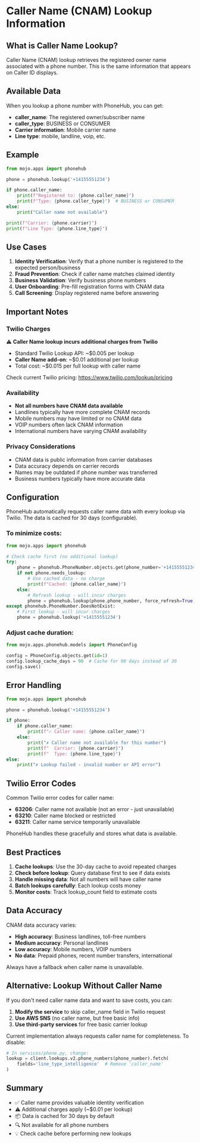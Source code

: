 # Caller Name (CNAM) Lookup Information

## What is Caller Name Lookup?

Caller Name (CNAM) lookup retrieves the registered owner name associated with a phone number. This is the same information that appears on Caller ID displays.

## Available Data

When you lookup a phone number with PhoneHub, you can get:

- **caller_name**: The registered owner/subscriber name
- **caller_type**: BUSINESS or CONSUMER
- **Carrier information**: Mobile carrier name
- **Line type**: mobile, landline, voip, etc.

## Example

```python
from mojo.apps import phonehub

phone = phonehub.lookup('+14155551234')

if phone.caller_name:
    print(f"Registered to: {phone.caller_name}")
    print(f"Type: {phone.caller_type}")  # BUSINESS or CONSUMER
else:
    print("Caller name not available")

print(f"Carrier: {phone.carrier}")
print(f"Line Type: {phone.line_type}")
```

## Use Cases

1. **Identity Verification**: Verify that a phone number is registered to the expected person/business
2. **Fraud Prevention**: Check if caller name matches claimed identity
3. **Business Validation**: Verify business phone numbers
4. **User Onboarding**: Pre-fill registration forms with CNAM data
5. **Call Screening**: Display registered name before answering

## Important Notes

### Twilio Charges

⚠️ **Caller Name lookup incurs additional charges from Twilio**

- Standard Twilio Lookup API: ~$0.005 per lookup
- **Caller Name add-on**: ~$0.01 additional per lookup
- Total cost: ~$0.015 per full lookup with caller name

Check current Twilio pricing: https://www.twilio.com/lookup/pricing

### Availability

- **Not all numbers have CNAM data available**
- Landlines typically have more complete CNAM records
- Mobile numbers may have limited or no CNAM data
- VOIP numbers often lack CNAM information
- International numbers have varying CNAM availability

### Privacy Considerations

- CNAM data is public information from carrier databases
- Data accuracy depends on carrier records
- Names may be outdated if phone number was transferred
- Business numbers typically have more accurate data

## Configuration

PhoneHub automatically requests caller name data with every lookup via Twilio. The data is cached for 30 days (configurable).

### To minimize costs:

```python
from mojo.apps import phonehub

# Check cache first (no additional lookup)
try:
    phone = phonehub.PhoneNumber.objects.get(phone_number='+14155551234')
    if not phone.needs_lookup:
        # Use cached data - no charge
        print(f"Cached: {phone.caller_name}")
    else:
        # Refresh lookup - will incur charges
        phone = phonehub.lookup(phone.phone_number, force_refresh=True)
except phonehub.PhoneNumber.DoesNotExist:
    # First lookup - will incur charges
    phone = phonehub.lookup('+14155551234')
```

### Adjust cache duration:

```python
from mojo.apps.phonehub.models import PhoneConfig

config = PhoneConfig.objects.get(id=1)
config.lookup_cache_days = 90  # Cache for 90 days instead of 30
config.save()
```

## Error Handling

```python
from mojo.apps import phonehub

phone = phonehub.lookup('+14155551234')

if phone:
    if phone.caller_name:
        print(f"✓ Caller name: {phone.caller_name}")
    else:
        print("✗ Caller name not available for this number")
        print(f"  Carrier: {phone.carrier}")
        print(f"  Type: {phone.line_type}")
else:
    print("✗ Lookup failed - invalid number or API error")
```

## Twilio Error Codes

Common Twilio error codes for caller name:

- **63206**: Caller name not available (not an error - just unavailable)
- **63210**: Caller name blocked or restricted
- **63211**: Caller name service temporarily unavailable

PhoneHub handles these gracefully and stores what data is available.

## Best Practices

1. **Cache lookups**: Use the 30-day cache to avoid repeated charges
2. **Check before lookup**: Query database first to see if data exists
3. **Handle missing data**: Not all numbers will have caller name
4. **Batch lookups carefully**: Each lookup costs money
5. **Monitor costs**: Track lookup_count field to estimate costs

## Data Accuracy

CNAM data accuracy varies:

- **High accuracy**: Business landlines, toll-free numbers
- **Medium accuracy**: Personal landlines
- **Low accuracy**: Mobile numbers, VOIP numbers
- **No data**: Prepaid phones, recent number transfers, international

Always have a fallback when caller name is unavailable.

## Alternative: Lookup Without Caller Name

If you don't need caller name data and want to save costs, you can:

1. **Modify the service** to skip caller_name field in Twilio request
2. **Use AWS SNS** (no caller name, but free basic info)
3. **Use third-party services** for free basic carrier lookup

Current implementation always requests caller name for completeness. To disable:

```python
# In services/phone.py, change:
lookup = client.lookups.v2.phone_numbers(phone_number).fetch(
    fields='line_type_intelligence'  # Remove 'caller_name'
)
```

## Summary

- ✅ Caller name provides valuable identity verification
- ⚠️ Additional charges apply (~$0.01 per lookup)
- 📦 Data is cached for 30 days by default
- 🔍 Not available for all phone numbers
- 💡 Check cache before performing new lookups
